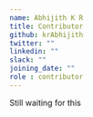 ```yaml
---
name: Abhijith K R
title: Contributor
github: krAbhijith
twitter: ""
linkedin: ""
slack: ""
joining_date: ""
role : contributor
---
```


Still waiting for this
